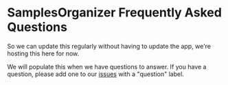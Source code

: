 # SamplesOrganizer Frequently Asked Questions

So we can update this regularly without having to update the app, we're hosting this here for now.

We will populate this when we have questions to answer. If you have a question, please add one to our [issues](../issues) with a "question" label.
